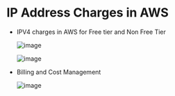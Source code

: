 # IP Address Charges in AWS
- IPV4 charges in AWS for Free tier and Non Free Tier

  ![image](https://github.com/user-attachments/assets/4d36e7b8-9f3e-4f2e-874d-e335b6699c91)

  ![image](https://github.com/user-attachments/assets/8eaa1621-cbf3-4bce-858d-6b293b562abd)

- Billing and Cost Management

  ![image](https://github.com/user-attachments/assets/ac62a1db-544d-47ae-ac53-4af05967c273)




